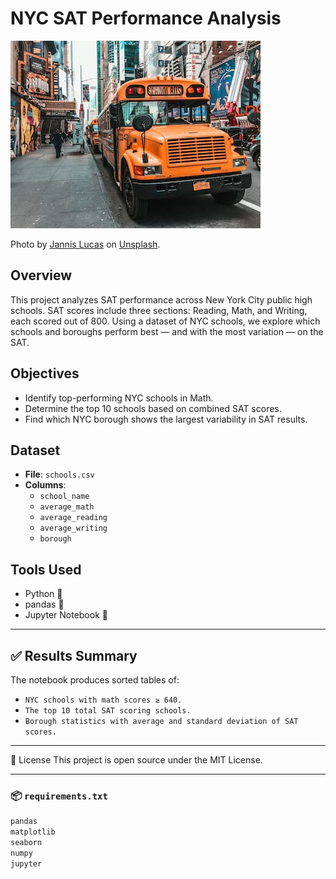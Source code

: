 # NYC SAT Performance Analysis

![New York City schoolbus](schoolbus.jpg)

Photo by [Jannis Lucas](https://unsplash.com/@jannis_lucas) on [Unsplash](https://unsplash.com).

## Overview

This project analyzes SAT performance across New York City public high schools. SAT scores include three sections: Reading, Math, and Writing, each scored out of 800. Using a dataset of NYC schools, we explore which schools and boroughs perform best — and with the most variation — on the SAT.

## Objectives

- Identify top-performing NYC schools in Math.
- Determine the top 10 schools based on combined SAT scores.
- Find which NYC borough shows the largest variability in SAT results.

## Dataset

- **File**: `schools.csv`
- **Columns**: 
  - `school_name`
  - `average_math`
  - `average_reading`
  - `average_writing`
  - `borough`

## Tools Used

- Python 🐍
- pandas 🧮
- Jupyter Notebook 📓

---

## ✅ Results Summary
The notebook produces sorted tables of:

- `NYC schools with math scores ≥ 640.`
- `The top 10 total SAT scoring schools.`
- `Borough statistics with average and standard deviation of SAT scores.`

---

📜 License
This project is open source under the MIT License.

---

### 📦 `requirements.txt`

```txt
pandas
matplotlib
seaborn
numpy
jupyter